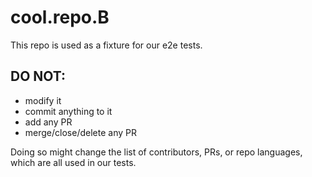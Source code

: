 # cool.repo.B

This repo is used as a fixture for our e2e tests.
  
## DO NOT:

- modify it
- commit anything to it
- add any PR
- merge/close/delete any PR

Doing so might change the list of contributors, PRs, or repo languages, which are all used in our tests.
